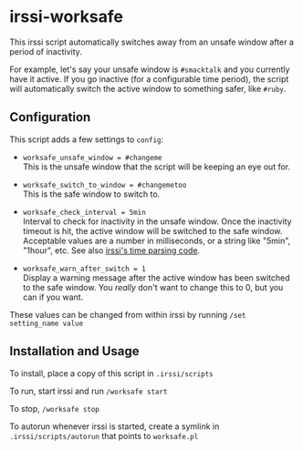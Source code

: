 # irssi-worksafe

This irssi script automatically switches away from an unsafe window after a period of inactivity.

For example, let's say your unsafe window is `#smacktalk` and you currently have it active. If you go inactive (for a configurable time period), the script will automatically switch the active window to something safer, like `#ruby`.

## Configuration

This script adds a few settings to `config`:

* `worksafe_unsafe_window = #changeme`  
This is the unsafe window that the script will be keeping an eye out for.

* `worksafe_switch_to_window = #changemetoo`  
This is the safe window to switch to.

* `worksafe_check_interval = 5min`  
Interval to check for inactivity in the unsafe window. Once the inactivity timeout is hit, the active window will be switched to the safe window. Acceptable values are a number in milliseconds, or a string like "5min", "1hour", etc. See also [irssi's time parsing code](https://github.com/irssi/irssi/blob/9abdeb8611977e0ab56ce3e30ee9561a7e8cb204/src/core/misc.c#L816).

* `worksafe_warn_after_switch = 1`  
Display a warning message after the active window has been switched to the safe window. You *really* don't want to change this to 0, but you can if you want.

These values can be changed from within irssi by running `/set setting_name value`

## Installation and Usage

To install, place a copy of this script in `.irssi/scripts`

To run, start irssi and run `/worksafe start`

To stop, `/worksafe stop`

To autorun whenever irssi is started, create a symlink in `.irssi/scripts/autorun` that points to `worksafe.pl`
